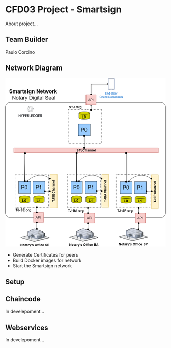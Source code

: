 # CFD03 Project - Smartsign
About project...

## Team Builder
Paulo Corcino

## Network Diagram
<span style="display:block;text-align:center">![Network Diagram](/smartsign/images/network.png)</span>
* Generate Certificates for peers
* Build Docker images for network
* Start the Smartsign network

## Setup

## Chaincode
In develepoment...

## Webservices
In develepoment...



